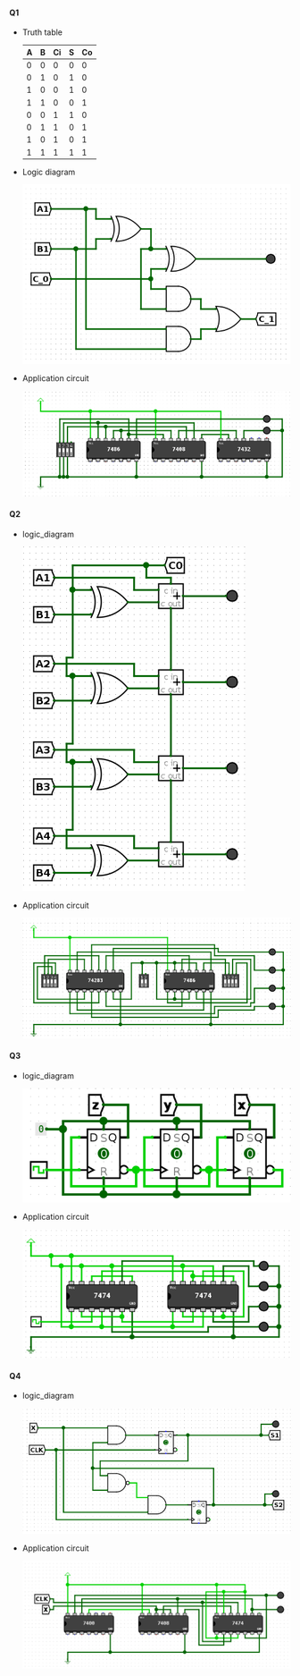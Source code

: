 #### Q1

- Truth table

    | A | B | Ci | S | Co|
    | - | - | - | - | - |
    | 0 | 0 | 0 | 0 | 0 |
    | 0 | 1 | 0 | 1 | 0 |
    | 1 | 0 | 0 | 1 | 0 |
    | 1 | 1 | 0 | 0 | 1 |
    | 0 | 0 | 1 | 1 | 0 |
    | 0 | 1 | 1 | 0 | 1 |
    | 1 | 0 | 1 | 0 | 1 |
    | 1 | 1 | 1 | 1 | 1 |

- Logic diagram
    
    ![](./ex01/logic_diagram.png)

- Application circuit
    
    ![](./ex01/application_circuit.png)

#### Q2
- logic_diagram 
    
    ![](./ex02/logic_diagram.png)

- Application circuit
    
    ![](./ex02/application_circuit.png)

#### Q3
- logic_diagram 
    
    ![](./ex03/logic_diagram.png)

- Application circuit
    
    ![](./ex03/application_circuit.png)

#### Q4
- logic_diagram 
    
    ![](./ex04/logic_diagram.png)

- Application circuit
    
    ![](./ex04/application_circuit.png)
